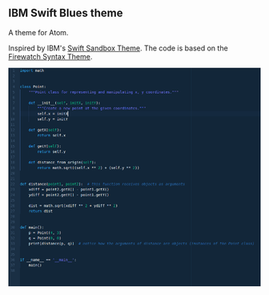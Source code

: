 ## IBM Swift Blues theme

A theme for Atom.

Inspired by IBM's [Swift Sandbox Theme](https://developer.ibm.com/swift/2015/12/03/introducing-the-ibm-swift-sandbox/). The code is based on the [Firewatch Syntax Theme](https://atom.io/themes/firewatch-syntax).

![ibm-swift-screenshot](https://raw.githubusercontent.com/gilbertohasnofb/ibm-swift-blues-syntax/master/ibm-swift-blues-syntax-screenshot.png)
